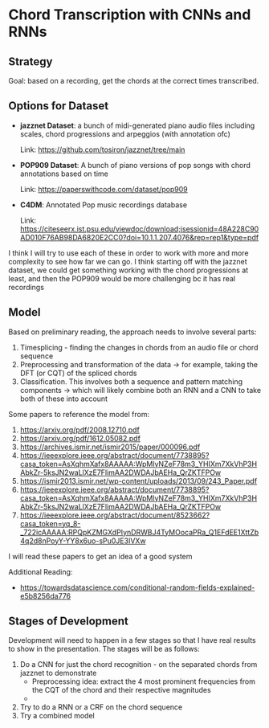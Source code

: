 # Chord Transcription with CNNs and RNNs

## Strategy

Goal: based on a recording, get the chords at the correct times transcribed.

## Options for Dataset

- **jazznet Dataset**: a bunch of midi-generated piano audio files including scales, chord progressions and arpeggios (with annotation ofc)

    Link: https://github.com/tosiron/jazznet/tree/main


- **POP909 Dataset**: A bunch of piano versions of pop songs with chord annotations based on time

    Link: https://paperswithcode.com/dataset/pop909

- **C4DM**: Annotated Pop music recordings database
        
    Link: https://citeseerx.ist.psu.edu/viewdoc/download;jsessionid=48A228C90AD010F76AB98DA6820E2CC0?doi=10.1.1.207.4076&rep=rep1&type=pdf

I think I will try to use each of these in order to work with more and more complexity to see how far we can go. I think starting off with the jazznet dataset, we could get something working with the chord progressions at least, and then the POP909 would be more challenging bc it has real recordings

## Model

Based on preliminary reading, the approach needs to involve several parts:

1. Timesplicing - finding the changes in chords from an audio file or chord sequence
2. Preprocessing and transformation of the data -> for example, taking the DFT (or CQT) of the spliced chords
3. Classification. This involves both a sequence and pattern matching components -> which will likely combine both an RNN and a CNN to take both of these into account

Some papers to reference the model from:
1. https://arxiv.org/pdf/2008.12710.pdf
2. https://arxiv.org/pdf/1612.05082.pdf
3. https://archives.ismir.net/ismir2015/paper/000096.pdf
4. https://ieeexplore.ieee.org/abstract/document/7738895?casa_token=AsXqhmXafx8AAAAA:WpMlyNZeF78m3_YHIXm7XkVhP3HAbkZr-5ksJN2waLlXzE7FlimAA2DWDAJbAEHa_QrZKTFPOw
5. https://ismir2013.ismir.net/wp-content/uploads/2013/09/243_Paper.pdf
6. https://ieeexplore.ieee.org/abstract/document/7738895?casa_token=AsXqhmXafx8AAAAA:WpMlyNZeF78m3_YHIXm7XkVhP3HAbkZr-5ksJN2waLlXzE7FlimAA2DWDAJbAEHa_QrZKTFPOw
7. https://ieeexplore.ieee.org/abstract/document/8523662?casa_token=yq_8-_722icAAAAA:RPQpKZMGXdPIynDRWBJ4TyMOocaPRa_Q1EFdEE1XttZb4q2d8nPoyY-YY8x6uo-sPu0JE3IVXw 


I will read these papers to get an idea of a good system

Additional Reading:
- https://towardsdatascience.com/conditional-random-fields-explained-e5b8256da776 

## Stages of Development
Development will need to happen in a few stages so that I have real results to show in the presentation. The stages will be as follows:

1. Do a CNN for just the chord recognition - on the separated chords from jazznet to demonstrate
    - Preprocessing idea: extract the 4 most prominent frequencies from the CQT of the chord and their respective magnitudes
    - 
2. Try to do a RNN or a CRF on the chord sequence
3. Try a combined model